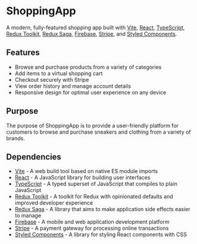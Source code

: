 <div class="markdown prose w-full break-words dark:prose-invert dark">

# ShoppingApp

A modern, fully-featured shopping app built with [Vite](https://github.com/vitejs/vite), [React](https://reactjs.org/), [TypeScript](https://www.typescriptlang.org/), [Redux Toolkit](https://redux-toolkit.js.org/), [Redux Saga](https://redux-saga.js.org/), [Firebase](https://firebase.google.com/), [Stripe](https://stripe.com/), and [Styled Components](https://styled-components.com/).

## Features

- Browse and purchase products from a variety of categories
- Add items to a virtual shopping cart
- Checkout securely with Stripe
- View order history and manage account details
- Responsive design for optimal user experience on any device

## Purpose

The purpose of ShoppingApp is to provide a user-friendly platform for customers to browse and purchase sneakers and clothing from a variety of brands.

## Dependencies

- [Vite](https://github.com/vitejs/vite) - A web build tool based on native ES module imports
- [React](https://reactjs.org/) - A JavaScript library for building user interfaces
- [TypeScript](https://www.typescriptlang.org/) - A typed superset of JavaScript that compiles to plain JavaScript
- [Redux Toolkit](https://redux-toolkit.js.org/) - A toolkit for Redux with opinionated defaults and improved developer experience
- [Redux Saga](https://redux-saga.js.org/) - A library that aims to make application side effects easier to manage
- [Firebase](https://firebase.google.com/) - A mobile and web application development platform
- [Stripe](https://stripe.com/) - A payment gateway for processing online transactions
- [Styled Components](https://styled-components.com/) - A library for styling React components with CSS
